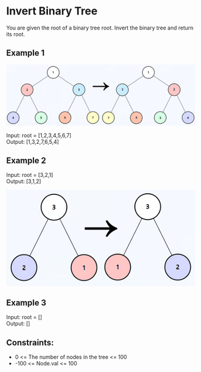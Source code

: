 # Invert Binary Tree

You are given the root of a binary tree root. Invert the binary tree and return its root.

## Example 1

![img.png](res/img.png)

Input: root = [1,2,3,4,5,6,7]  
Output: [1,3,2,7,6,5,4]  

## Example 2

Input: root = [3,2,1]  
Output: [3,1,2] 

![img.png](res/img2.png)

## Example 3

Input: root = []  
Output: []  

## Constraints:

- 0 <= The number of nodes in the tree <= 100  
- -100 <= Node.val <= 100  
